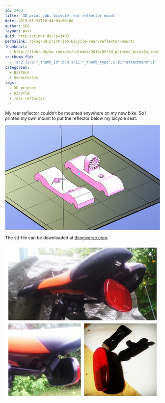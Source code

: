 ```yaml
---
id: 3403
title: '3D print job: bicycle rear reflector mount'
date: 2013-05-31T10:44:04+00:00
author: SES
layout: post
guid: http://tinkr.de/?p=3403
permalink: /blog/3d-print-job-bicycle-rear-reflector-mount/
thumbnail:
  - http://tinkr.de/wp-content/uploads/2013/05/3d_printed_bicycle_seat_reflector_mount_sml.jpg
tc-thumb-fld:
  - 'a:2:{s:9:"_thumb_id";b:0;s:11:"_thumb_type";s:10:"attachment";}'
categories:
  - Basteln
  - Gebasteltes
tags:
  - 3D printer
  - Bicycle
  - rear reflector
---
```

My rear reflector couldn&#8217;t be mounted anywhere on my new bike. So I printed my own mount to put the reflector below my bicycle seat.

![bicycle seat rear reflector mount - 3D view](/assets/2013/05/rear_reflector_mount_3d_view.jpg)

The stl-file can be downloaded at [thingiverse.com](http://www.thingiverse.com/thing:96511).

![bicycle seat rear reflector mount](/assets/2013/05/3d_printed_bicycle_seat_reflector_mount_0606.jpg)
